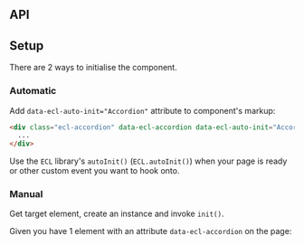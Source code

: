 ## API

<AccordionJSDoc />

## Setup

There are 2 ways to initialise the component.

### Automatic

Add `data-ecl-auto-init="Accordion"` attribute to component's markup:

```html
<div class="ecl-accordion" data-ecl-accordion data-ecl-auto-init="Accordion">
  ...
</div>
```

Use the `ECL` library's `autoInit()` (`ECL.autoInit()`) when your page is ready or other custom event you want to hook onto.

### Manual

Get target element, create an instance and invoke `init()`.

Given you have 1 element with an attribute `data-ecl-accordion` on the page:

